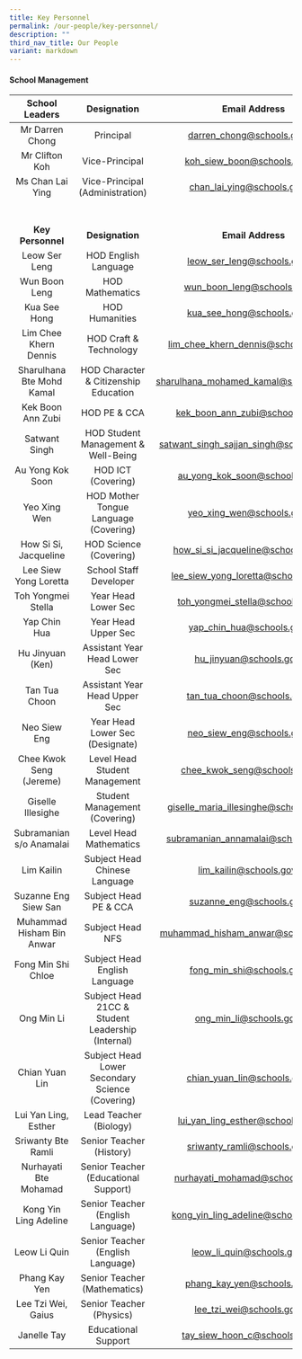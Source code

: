 ```yaml
---
title: Key Personnel
permalink: /our-people/key-personnel/
description: ""
third_nav_title: Our People
variant: markdown
---
```

#### School Management 

| School Leaders | Designation | Email Address |
|:---:|:---:|:---:|
| Mr Darren Chong | Principal | darren_chong@schools.gov.sg |
| Mr Clifton Koh | Vice-Principal | koh_siew_boon@schools.gov.sg|
| Ms Chan Lai Ying| Vice-Principal (Administration)| chan_lai_ying@schools.gov.sg |
<br><br>**Key Personnel** |  <br><br>**Designation**  | <br><br>**Email Address**  |
| Leow Ser Leng | HOD English Language | leow_ser_leng@schools.gov.sg |
| Wun Boon Leng | HOD Mathematics | wun_boon_leng@schools.gov.sg |
| Kua See Hong | HOD Humanities | kua_see_hong@schools.gov.sg |
| Lim Chee Khern Dennis | HOD Craft &amp; Technology | lim_chee_khern_dennis@schools.gov.sg |
| Sharulhana Bte Mohd Kamal | HOD Character &amp; Citizenship Education | sharulhana_mohamed_kamal@schools.gov.sg |
| Kek Boon Ann Zubi | HOD PE &amp; CCA | kek_boon_ann_zubi@schools.gov.sg |
| Satwant Singh | HOD Student Management &amp; Well-Being | satwant_singh_sajjan_singh@schools.gov.sg |
| Au Yong Kok Soon | HOD ICT (Covering) | au_yong_kok_soon@schools.gov.sg |
| Yeo Xing Wen | HOD Mother Tongue Language (Covering) | yeo_xing_wen@schools.gov.sg |
| How Si Si, Jacqueline | HOD Science (Covering) | how_si_si_jacqueline@schools.gov.sg |
| Lee Siew Yong Loretta | School Staff Developer | lee_siew_yong_loretta@schools.gov.sg |
| Toh Yongmei Stella | Year Head Lower Sec | toh_yongmei_stella@schools.gov.sg |
| Yap Chin Hua | Year Head Upper Sec |  yap_chin_hua@schools.gov.sg|
| Hu Jinyuan (Ken) | Assistant Year Head Lower Sec |   hu_jinyuan@schools.gov.sg |
| Tan Tua Choon | Assistant Year Head Upper Sec | tan_tua_choon@schools.gov.sg |
| Neo Siew Eng | Year Head Lower Sec (Designate) | neo_siew_eng@schools.gov.sg |
| Chee Kwok Seng (Jereme) | Level Head Student Management | chee_kwok_seng@schools.gov.sg |
| Giselle Illesighe | Student Management (Covering) | giselle_maria_illesinghe@schools.gov.sg |
| Subramanian s/o Anamalai  | Level Head Mathematics | subramanian_annamalai@schools.gov.sg
| Lim Kailin | Subject Head Chinese Language | lim_kailin@schools.gov.sg |
| Suzanne Eng Siew San | Subject Head PE &amp; CCA | suzanne_eng@schools.gov.sg |
| Muhammad Hisham Bin Anwar | Subject Head NFS | muhammad_hisham_anwar@schools.gov.sg |
| Fong Min Shi Chloe | Subject Head English Language | fong_min_shi@schools.gov.sg |
| Ong Min Li | Subject Head 21CC &amp; Student Leadership (Internal)  | ong_min_li@schools.gov.sg |
| Chian Yuan Lin | Subject Head Lower Secondary Science (Covering)  | chian_yuan_lin@schools.gov.sg |
| Lui Yan Ling, Esther | Lead Teacher (Biology) | lui_yan_ling_esther@schools.gov.sg |
| Sriwanty Bte Ramli | Senior Teacher (History) | sriwanty_ramli@schools.gov.sg |
| Nurhayati Bte Mohamad | Senior Teacher (Educational Support) | nurhayati_mohamad@schools.gov.sg |
| Kong Yin Ling Adeline | Senior Teacher (English Language) | kong_yin_ling_adeline@schools.gov.sg |
| Leow Li Quin | Senior Teacher (English Language) | leow_li_quin@schools.gov.sg |
| Phang Kay Yen | Senior Teacher (Mathematics) | phang_kay_yen@schools.gov.sg |
| Lee Tzi Wei, Gaius | Senior Teacher (Physics) | lee_tzi_wei@schools.gov.sg |
| Janelle Tay | Educational Support | tay_siew_hoon_c@schools.gov.sg |